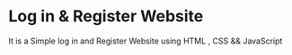 # Log in & Register Website

 It is a Simple log in and  Register Website using HTML , CSS &&amp; JavaScript
